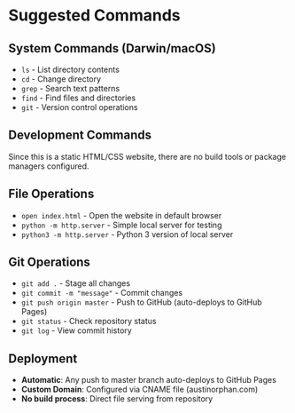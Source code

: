 # Suggested Commands

## System Commands (Darwin/macOS)
- `ls` - List directory contents
- `cd` - Change directory
- `grep` - Search text patterns
- `find` - Find files and directories
- `git` - Version control operations

## Development Commands
Since this is a static HTML/CSS website, there are no build tools or package managers configured.

## File Operations
- `open index.html` - Open the website in default browser
- `python -m http.server` - Simple local server for testing
- `python3 -m http.server` - Python 3 version of local server

## Git Operations
- `git add .` - Stage all changes
- `git commit -m "message"` - Commit changes
- `git push origin master` - Push to GitHub (auto-deploys to GitHub Pages)
- `git status` - Check repository status
- `git log` - View commit history

## Deployment
- **Automatic**: Any push to master branch auto-deploys to GitHub Pages
- **Custom Domain**: Configured via CNAME file (austinorphan.com)
- **No build process**: Direct file serving from repository
